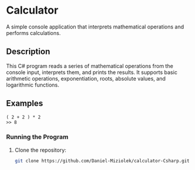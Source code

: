 # Calculator 

A simple console application that interprets mathematical operations and performs calculations.

## Description

This C# program reads a series of mathematical operations from the console input, interprets them, and prints the results. It supports basic arithmetic operations, exponentiation, roots, absolute values, and logarithmic functions.

## Examples

    ( 2 + 2 ) * 2
    >> 8

  
   


### Running the Program

1. Clone the repository:

   ```bash
   git clone https://github.com/Daniel-Miziolek/calculator-Csharp.git
